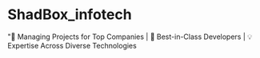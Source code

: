 # ShadBox_infotech
"🚀 Managing Projects for Top Companies | 🌟 Best-in-Class Developers | 💡 Expertise Across Diverse Technologies
